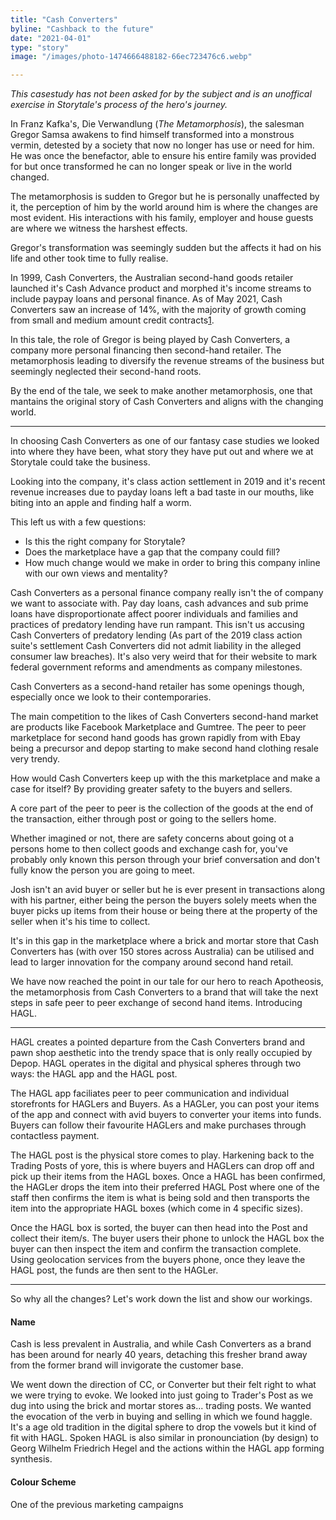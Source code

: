 ```yaml
---
title: "Cash Converters"
byline: "Cashback to the future"
date: "2021-04-01"
type: "story"
image: "/images/photo-1474666488182-66ec723476c6.webp"

---
```



_This casestudy has not been asked for by the subject and is an unoffical exercise in Storytale's process of the hero's journey._

In Franz Kafka's, Die Verwandlung (_The Metamorphosis_), the salesman Gregor Samsa awakens to find himself transformed into a monstrous vermin, detested by a society that now no longer has use or need for him. He was once the benefactor, able to ensure his entire family was provided for but once transformed he can no longer speak or live in the world changed.

The metamorphosis is sudden to Gregor but he is personally unaffected by it, the perception of him by the world around him is where the changes are most evident. His interactions with his family, employer and house guests are where we witness the harshest effects. 

Gregor's transformation was seemingly sudden but the affects it had on his life and other took time to fully realise.

In 1999, Cash Converters, the Australian second-hand goods retailer launched it's Cash Advance product and morphed it's income streams to include paypay loans and personal finance. As of May 2021, Cash Converters saw an increase of 14%, with the majority of growth coming from small and medium amount credit contracts[1](https://www.fool.com.au/tickers/asx-ccv/announcements/2021-06-15/6a1036753/ccv-business-update/).

In this tale, the role of Gregor is being played by Cash Converters, a company more personal financing then second-hand retailer. The metamorphosis leading to diversify the revenue streams of the business but seemingly neglected their second-hand roots. 

By the end of the tale, we seek to make another metamorphosis, one that mantains the original story of Cash Converters and aligns with the changing world. 


---

In choosing Cash Converters as one of our fantasy case studies we looked into where they have been, what story they have put out and where we at Storytale could take the business.

Looking into the company, it's class action settlement in 2019 and it's recent revenue increases due to payday loans left a bad taste in our mouths, like biting into an apple and finding half a worm.

This left us with a few questions:
- Is this the right company for Storytale?
- Does the marketplace have a gap that the company could fill?
- How much change would we make in order to bring this company inline with our own views and mentality?

Cash Converters as a personal finance company really isn't the of company we want to associate with. Pay day loans, cash advances and sub prime loans have disproportionate affect poorer individuals and families and practices of predatory lending have run rampant. This isn't us accusing Cash Converters of predatory lending (As part of the 2019 class action suite's settlement Cash Converters did not admit liability in the alleged consumer law breaches). It's also very weird that for their website to mark federal government reforms and amendments as company milestones.

Cash Converters as a second-hand retailer has some openings though, especially once we look to their contemporaries.

The main competition to the likes of Cash Converters second-hand market are products like Facebook Marketplace and Gumtree. The peer to peer marketplace for second hand goods has grown rapidly from with Ebay being a precursor and depop starting to make second hand clothing resale very trendy.

How would Cash Converters keep up with the this marketplace and make a case for itself? By providing greater safety to the buyers and sellers.

A core part of the peer to peer is the collection of the goods at the end of the transaction, either through post or going to the sellers home.

Whether imagined or not, there are safety concerns about going ot a persons home to then collect goods and exchange cash for, you've probably only known this person through your brief conversation and don't fully know the person you are going to meet. 

Josh isn't an avid buyer or seller but he is ever present in transactions along with his partner, either being the person the buyers solely meets when the buyer picks up items from their house or being there at the property of the seller when it's his time to collect.

It's in this gap in the marketplace where a brick and mortar store that Cash Converters has (with over 150 stores across Australia) can be utilised and lead to larger innovation for the company around second hand retail.

We have now reached the point in our tale for our hero to reach Apotheosis, the metamorphosis from Cash Converters to a brand that will take the next steps in safe peer to peer exchange of second hand items. Introducing HAGL.

---

HAGL creates a pointed departure from the Cash Converters brand and pawn shop aesthetic into the trendy space that is only really occupied by Depop. HAGL operates in the digital and physical spheres through two ways: the HAGL app and the HAGL post.

The HAGL app faciliates peer to peer communication and individual storefronts for HAGLers and Buyers. As a HAGLer, you can post your items of the app and connect with avid buyers to converter your items into funds. Buyers can follow their favourite HAGLers and make purchases through contactless payment. 

The HAGL post is the physical store comes to play. Harkening back to the Trading Posts of yore, this is where buyers and HAGLers can drop off and pick up their items from the HAGL boxes. Once a HAGL has been confirmed, the HAGLer drops the item into their preferred HAGL Post where one of the staff then confirms the item is what is being sold and then transports the item into the appropriate HAGL boxes (which come in 4 specific sizes). 

Once the HAGL box is sorted, the buyer can then head into the Post and collect their item/s. The buyer users their phone to unlock the HAGL box the buyer can then inspect the item and confirm the transaction complete. Using geolocation services from the buyers phone, once they leave the HAGL post, the funds are then sent to the HAGLer. 

---

So why all the changes? Let's work down the list and show our workings.

#### Name

Cash is less prevalent in Australia, and while Cash Converters as a brand has been around for nearly 40 years, detaching this fresher brand away from the former brand will invigorate the customer base.

We went down the direction of CC, or Converter but their felt right to what we were trying to evoke. We looked into just going to Trader's Post as we dug into using the brick and mortar stores as... trading posts. We wanted the evocation of the verb in buying and selling in which we found haggle. It's a age old tradition in the digital sphere to drop the vowels but it kind of fit with HAGL. Spoken HAGL is also similar in pronounciation (by design) to Georg Wilhelm Friedrich Hegel and the actions within the HAGL app forming synthesis.

#### Colour Scheme

One of the previous marketing campaigns 

